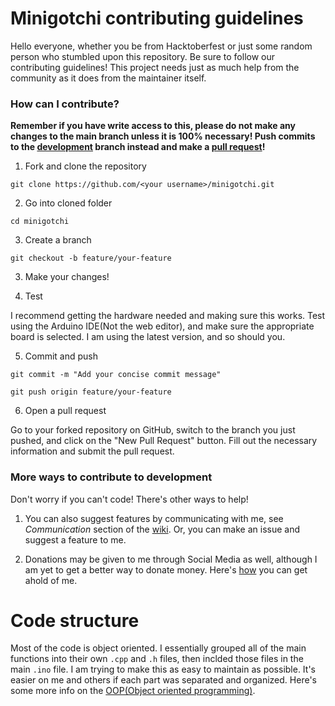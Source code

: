 # Minigotchi contributing guidelines

Hello everyone, whether you be from Hacktoberfest or just some random person who stumbled upon this repository. Be sure to follow our contributing guidelines! This project needs just as much help from the community as it does from the maintainer itself.

### How can I contribute?

**Remember if you have write access to this, please do not make any changes to the main branch unless it is 100% necessary! Push commits to the [development](https://github.com/Pwnagotchi-Unofficial/minigotchi/tree/development) branch instead and make a [pull request](https://github.com/Pwnagotchi-Unofficial/minigotchi/pulls)!**

1. Fork and clone the repository

`git clone https://github.com/<your username>/minigotchi.git`

2. Go into cloned folder

`cd minigotchi`

3. Create a branch

`git checkout -b feature/your-feature`

3. Make your changes!

4. Test

I recommend getting the hardware needed and making sure this works. Test using the Arduino IDE(Not the web editor), and make sure the appropriate board is selected. I am using the latest version, and so should you.

5. Commit and push

`git commit -m "Add your concise commit message"`

`git push origin feature/your-feature`

6. Open a pull request

Go to your forked repository on GitHub, switch to the branch you just pushed, and click on the "New Pull Request" button. Fill out the necessary information and submit the pull request.

### More ways to contribute to development

Don't worry if you can't code! There's other ways to help!

1. You can also suggest features by communicating with me, see *Communication* section of the [wiki](https://github.com/Pwnagotchi-Unofficial/minigotchi/wiki/Communication). Or, you can make an issue and suggest a feature to me. 

2. Donations may be given to me through Social Media as well, although I am yet to get a better way to donate money. Here's [how](https://github.com/Pwnagotchi-Unofficial/minigotchi/wiki/Communication#communication) you can get ahold of me.

# Code structure

Most of the code is object oriented. I essentially grouped all of the main functions into their own `.cpp` and `.h` files, then inclded those files in the main `.ino` file. I am trying to make this as easy to maintain as possible. It's easier on me and others if each part was separated and organized. Here's some more info on the [OOP(Object oriented programming)](https://en.wikipedia.org/wiki/Object-oriented_programming).
